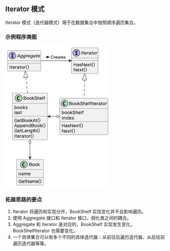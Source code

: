## Iterator 模式

Iterator 模式（迭代器模式）用于在数据集合中按照顺序遍历集合。

### 示例程序类图

![iterator](iterator.png)

### 拓展思路的要点

1. Iterator 将遍历和实现分开，BookShelf 实现变化并不会影响遍历。
1. 使用 Aggregate 接口和 Iterator 接口，弱化类之间的耦合。
1. Aggregate 和 Iterator 是对应的，BookShelf 实现发生变化，BookShelfIterator 也需要变化。
1. 一个具体集合可以有多个不同的具体迭代器：从前往后遍历迭代器、从后往前遍历迭代器等等。